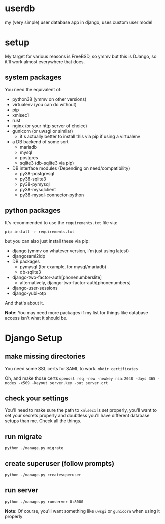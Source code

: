 # userdb
my (very simple) user database app in django, uses custom user model

# setup
My target for various reasons is FreeBSD, so ymmv but this is DJango, so it'll work almost everywhere that does.

## system packages
You need the equivalent of:

- python38 (ymmv on other versions)
- virtualenv (you can do without)
- pip
- xmlsec1
- rust
- nginx (or your http server of choice)
- gunicorn (or uwsgi or similar)
  - it's actually better to install this via pip if using a virtualenv
- a DB backend of some sort
  - mariadb
  - mysql
  - postgres
  - sqlite3 (db-sqlite3 via pip)
- DB interface modules (Depending on need/compatibility)
  - py38-postgresql
  - py38-sqlite3
  - py38-pymysql
  - py38-mysqlclient
  - py38-mysql-connector-python


## python packages
It's recommended to use the `requirements.txt` file via:

`pip install -r requirements.txt`

but you can also just install these via pip:

- django (ymmv on whatever version, I'm just using latest)
- djangosaml2idp
- DB packages
  - pymysql (for example, for mysql/mariadb)
  - db-sqlite3
- django-two-factor-auth[phonenumberslite]
  - alternatively, django-two-factor-auth[phonenumbers]
- django-user-sessions
- django-yubi-otp

And that's about it.

**Note**: You may need more packages if my list for things like database access isn't what it should be.

# Django Setup
## make missing directories
You need some SSL certs for SAML to work.
`mkdir certificates`

Oh, and make those certs
`openssl req -new -newkey rsa:2048 -days 365 -nodes -x509 -keyout server.key -out server.crt`

## check your settings
You'll need to make sure the path to `xmlsec1` is set properly, you'll want to set your secrets properly
and doubtless you'll have different database setups than me. Check all the things.

## run migrate
`python ./manage.py migrate`

## create superuser (follow prompts)
`python ./manage.py createsuperuser`

## run server
`python ./manage.py runserver 0:8000`

**Note**: Of course, you'll want something like `uwsgi` or `gunicorn` when using it properly
